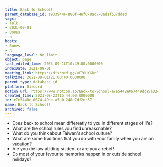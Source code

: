 ```yaml
---
title: Back to School!
parent_database_id: e9339446-880f-4ef0-8ad7-8ad1f507dded
tags:
- Talk
- 2021-09-01
- Bones
- π
hosts:
- Bones
- π
language_level: No limit
object: page
last_edited_time: 2023-09-18T10:49:00.0000000
indexDate: 2021-09-01
meeting_link: https://discord.gg/vE7QUXGDnS
talktime: 2021-09-01T21:00:00.0000000
parent_type: database_id
platform: Discord
notion_url: https://www.notion.so/Back-to-School-e7e5448e067449dca5a0240e7df2ec57
created_time: 2021-08-23T15:44:00.0000000
id: e7e5448e-0674-49dc-a5a0-240e7df2ec57
name: Back to School!
archived: false
---
```


   - Does back to school mean differently to you in different stages of life?
   - What are the school rules you find unreasonable?
   - What do you think about Taiwan's school culture?
   - What are some traditions that you do with your family when you are on vacation?
   - Are you the law abiding student or are you a rebel?
   - Do most of your favourite memories happen in or outside school holidays?








